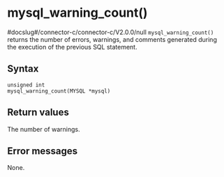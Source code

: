 mysql_warning_count()
==========================================
#docslug#/connector-c/connector-c/V2.0.0/null
`mysql_warning_count()` returns the number of errors, warnings, and comments generated during the execution of the previous SQL statement.

Syntax
---------------------------

```unknow
unsigned int
mysql_warning_count(MYSQL *mysql)
```



Return values
----------------------------------

The number of warnings.

Error messages
-----------------------------------

None.
